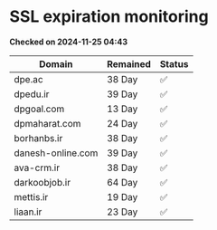 # SSL expiration monitoring

**Checked on 2024-11-25 04:43**

| Domain | Remained | Status       |
|--------|----------|--------------|
| dpe.ac     | 38 Day   | ✅ |
| dpedu.ir     | 39 Day   | ✅ |
| dpgoal.com     | 13 Day   | ✅ |
| dpmaharat.com     | 24 Day   | ✅ |
| borhanbs.ir     | 38 Day   | ✅ |
| danesh-online.com     | 39 Day   | ✅ |
| ava-crm.ir     | 38 Day   | ✅ |
| darkoobjob.ir     | 64 Day   | ✅ |
| mettis.ir     | 19 Day   | ✅ |
| liaan.ir     | 23 Day   | ✅ |
